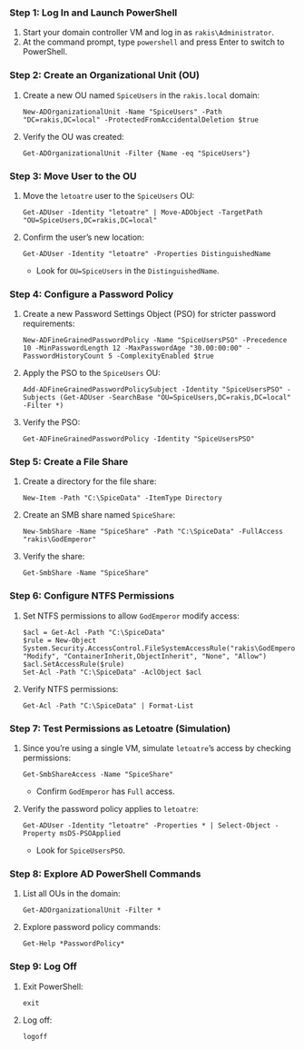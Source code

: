 ### Step 1: Log In and Launch PowerShell

1. Start your domain controller VM and log in as `rakis\Administrator`.
2. At the command prompt, type `powershell` and press Enter to switch to PowerShell.

### Step 2: Create an Organizational Unit (OU)

1. Create a new OU named `SpiceUsers` in the `rakis.local` domain:

   ```
   New-ADOrganizationalUnit -Name "SpiceUsers" -Path "DC=rakis,DC=local" -ProtectedFromAccidentalDeletion $true
   ```
2. Verify the OU was created:

   ```
   Get-ADOrganizationalUnit -Filter {Name -eq "SpiceUsers"}
   ```

### Step 3: Move User to the OU

1. Move the `letoatre` user to the `SpiceUsers` OU:

   ```
   Get-ADUser -Identity "letoatre" | Move-ADObject -TargetPath "OU=SpiceUsers,DC=rakis,DC=local"
   ```
2. Confirm the user’s new location:

   ```
   Get-ADUser -Identity "letoatre" -Properties DistinguishedName
   ```
   - Look for `OU=SpiceUsers` in the `DistinguishedName`.

### Step 4: Configure a Password Policy

1. Create a new Password Settings Object (PSO) for stricter password requirements:

   ```
   New-ADFineGrainedPasswordPolicy -Name "SpiceUsersPSO" -Precedence 10 -MinPasswordLength 12 -MaxPasswordAge "30.00:00:00" -PasswordHistoryCount 5 -ComplexityEnabled $true
   ```
2. Apply the PSO to the `SpiceUsers` OU:

   ```
   Add-ADFineGrainedPasswordPolicySubject -Identity "SpiceUsersPSO" -Subjects (Get-ADUser -SearchBase "OU=SpiceUsers,DC=rakis,DC=local" -Filter *)
   ```
3. Verify the PSO:

   ```
   Get-ADFineGrainedPasswordPolicy -Identity "SpiceUsersPSO"
   ```

### Step 5: Create a File Share

1. Create a directory for the file share:

   ```
   New-Item -Path "C:\SpiceData" -ItemType Directory
   ```
2. Create an SMB share named `SpiceShare`:

   ```
   New-SmbShare -Name "SpiceShare" -Path "C:\SpiceData" -FullAccess "rakis\GodEmperor"
   ```
3. Verify the share:

   ```
   Get-SmbShare -Name "SpiceShare"
   ```

### Step 6: Configure NTFS Permissions

1. Set NTFS permissions to allow `GodEmperor` modify access:

   ```
   $acl = Get-Acl -Path "C:\SpiceData"
   $rule = New-Object System.Security.AccessControl.FileSystemAccessRule("rakis\GodEmperor", "Modify", "ContainerInherit,ObjectInherit", "None", "Allow")
   $acl.SetAccessRule($rule)
   Set-Acl -Path "C:\SpiceData" -AclObject $acl
   ```
2. Verify NTFS permissions:

   ```
   Get-Acl -Path "C:\SpiceData" | Format-List
   ```

### Step 7: Test Permissions as Letoatre (Simulation)

1. Since you’re using a single VM, simulate `letoatre`’s access by checking permissions:

   ```
   Get-SmbShareAccess -Name "SpiceShare"
   ```
   - Confirm `GodEmperor` has `Full` access.
2. Verify the password policy applies to `letoatre`:

   ```
   Get-ADUser -Identity "letoatre" -Properties * | Select-Object -Property msDS-PSOApplied
   ```
   - Look for `SpiceUsersPSO`.

### Step 8: Explore AD PowerShell Commands

1. List all OUs in the domain:

   ```
   Get-ADOrganizationalUnit -Filter *
   ```
2. Explore password policy commands:

   ```
   Get-Help *PasswordPolicy*
   ```

### Step 9: Log Off

1. Exit PowerShell:

   ```
   exit
   ```
2. Log off:

   ```
   logoff
   ```
